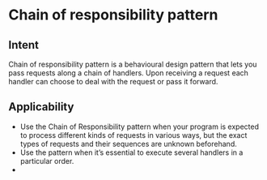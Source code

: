 # Chain of responsibility pattern

## Intent

Chain of responsibility pattern is a behavioural design pattern that lets you pass requests along a chain of handlers.
Upon receiving a request each handler can choose to deal with the request or pass it forward. 

## Applicability

- Use the Chain of Responsibility pattern when your program is expected to process different kinds of requests in various ways, but the exact types of requests and their sequences are unknown beforehand.
- Use the pattern when it’s essential to execute several handlers in a particular order.
- 